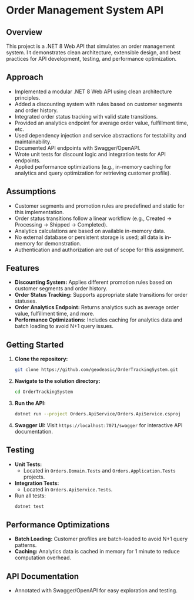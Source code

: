 ﻿# Order Management System API

## Overview
This project is a .NET 8 Web API that simulates an order management system. I
t demonstrates clean architecture, extensible design, and best practices for API development, 
testing, and performance optimization.

## Approach
- Implemented a modular .NET 8 Web API using clean architecture principles.
- Added a discounting system with rules based on customer segments and order history.
- Integrated order status tracking with valid state transitions.
- Provided an analytics endpoint for average order value, fulfillment time, etc.
- Used dependency injection and service abstractions for testability and maintainability.
- Documented API endpoints with Swagger/OpenAPI.
- Wrote unit tests for discount logic and integration tests for API endpoints.
- Applied performance optimizations (e.g., in-memory caching for analytics and query optimization for retrieving customer profile).

## Assumptions
- Customer segments and promotion rules are predefined and static for this implementation.
- Order status transitions follow a linear workflow (e.g., Created → Processing → Shipped → Completed).
- Analytics calculations are based on available in-memory data.
- No external database or persistent storage is used; all data is in-memory for demonstration.
- Authentication and authorization are out of scope for this assignment.

## Features
- **Discounting System:** Applies different promotion rules based on customer segments and order history.
- **Order Status Tracking:** Supports appropriate state transitions for order statuses.
- **Order Analytics Endpoint:** Returns analytics such as average order value, fulfillment time, and more.
- **Performance Optimizations:** Includes caching for analytics data and batch loading to avoid N+1 query issues.

## Getting Started
1. **Clone the repository:**
   ```bash
   git clone https://github.com/geodeasic/OrderTrackingSystem.git
   ```
2. **Navigate to the solution directory:**
   ```bash
   cd OrderTrackingSystem
   ```
3. **Run the API:**
   ```bash
   dotnet run --project Orders.ApiService/Orders.ApiService.csproj
   ```
4. **Swagger UI:**
   Visit `https://localhost:7071/swagger` for interactive API documentation.

## Testing
- **Unit Tests:**
  - Located in `Orders.Domain.Tests` and `Orders.Application.Tests` projects.
- **Integration Tests:**
  - Located in `Orders.ApiService.Tests`.
- Run all tests:
  ```bash
  dotnet test
  ```

## Performance Optimizations
- **Batch Loading:** Customer profiles are batch-loaded to avoid N+1 query patterns.
- **Caching:** Analytics data is cached in memory for 1 minute to reduce computation overhead.

## API Documentation
- Annotated with Swagger/OpenAPI for easy exploration and testing.
